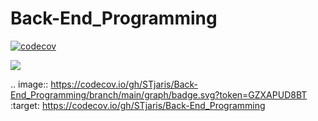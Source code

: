 # Back-End_Programming

[![codecov](https://codecov.io/gh/STjaris/Back-End_Programming/branch/main/graph/badge.svg?token=GZXAPUD8BT)](https://codecov.io/gh/STjaris/Back-End_Programming)

<a href="https://codecov.io/gh/STjaris/Back-End_Programming">
        <img src="https://codecov.io/gh/STjaris/Back-End_Programming/branch/main/graph/badge.svg?token=GZXAPUD8BT"/>
      </a>
   
.. image:: https://codecov.io/gh/STjaris/Back-End_Programming/branch/main/graph/badge.svg?token=GZXAPUD8BT
      :target: https://codecov.io/gh/STjaris/Back-End_Programming
    
